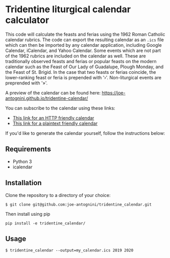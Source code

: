 # Tridentine liturgical calendar calculator

This code will calculate the feasts and ferias using the 1962 Roman Catholic calendar rubrics.  The
code can export the resulting calendar as an `.ics` file which can then be imported by any calendar
application, including Google Calendar, iCalendar, and Yahoo Calendar.  Some events which are not
part of the 1962 rubrics are included on the calendar as well.  These are traditionally observed
feasts and ferias or popular feasts on the modern calendar such as the Feast of Our Lady of
Guadalupe, Plough Monday, and the Feast of St. Brigid.  In the case that two feasts or ferias
coincide, the lower-ranking feast or feria is prepended with '›'.  Non-liturgical events are
preprended with '»'.

A preview of the calendar can be found here: https://joe-antognini.github.io/tridentine-calendar/

You can subscribe to the calendar using these links:

* [This link for an HTTP friendly calendar](webcal://joe-antognini.github.io/assets/ical/html_tridentine_calendar.ics)
* [This link for a plaintext friendly calendar](webcal://joe-antognini.github.io/assets/ical/tridentine_calendar.ics)

If you'd like to generate the calendar yourself, follow the instructions below:

## Requirements

* Python 3
* icalendar

## Installation

Clone the repository to a directory of your choice:

```
$ git clone git@github.com:joe-antognini/tridentine_calendar.git
```

Then install using pip

```
pip install -e tridentine_calendar/
```

## Usage

```
$ tridentine_calendar --output=my_calendar.ics 2019 2020
```
